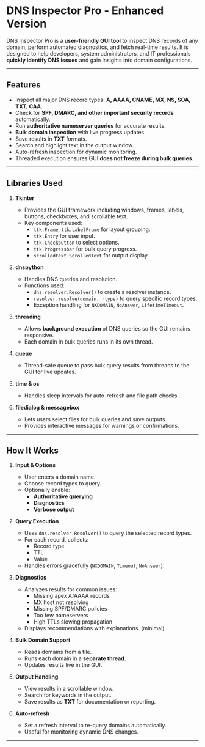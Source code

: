# DNS Inspector Pro - Enhanced Version

DNS Inspector Pro is a **user-friendly GUI tool** to inspect DNS records of any domain, perform automated diagnostics, and fetch real-time results. It is designed to help developers, system administrators, and IT professionals **quickly identify DNS issues** and gain insights into domain configurations.

---

## Features

- Inspect all major DNS record types: **A, AAAA, CNAME, MX, NS, SOA, TXT, CAA**.
- Check for **SPF, DMARC, and other important security records** automatically.
- Run **authoritative nameserver queries** for accurate results.
- **Bulk domain inspection** with live progress updates.
- Save results in **TXT** formats.
- Search and highlight text in the output window.
- Auto-refresh inspection for dynamic monitoring.
- Threaded execution ensures GUI **does not freeze during bulk queries**.

---

## Libraries Used

1. **Tkinter**
   - Provides the GUI framework including windows, frames, labels, buttons, checkboxes, and scrollable text.
   - Key components used:
     - `ttk.Frame`, `ttk.LabelFrame` for layout grouping.
     - `ttk.Entry` for user input.
     - `ttk.Checkbutton` to select options.
     - `ttk.Progressbar` for bulk query progress.
     - `scrolledtext.ScrolledText` for output display.
   
2. **dnspython**
   - Handles DNS queries and resolution.
   - Functions used:
     - `dns.resolver.Resolver()` to create a resolver instance.
     - `resolver.resolve(domain, rtype)` to query specific record types.
     - Exception handling for `NXDOMAIN`, `NoAnswer`, `LifetimeTimeout`.

3. **threading**
   - Allows **background execution** of DNS queries so the GUI remains responsive.
   - Each domain in bulk queries runs in its own thread.

4. **queue**
   - Thread-safe queue to pass bulk query results from threads to the GUI for live updates.

5. **time & os**
   - Handles sleep intervals for auto-refresh and file path checks.

6. **filedialog & messagebox**
   - Lets users select files for bulk queries and save outputs.
   - Provides interactive messages for warnings or confirmations.

---

## How It Works

1. **Input & Options**
   - User enters a domain name.
   - Choose record types to query.
   - Optionally enable:
     - **Authoritative querying**
     - **Diagnostics**
     - **Verbose output**

2. **Query Execution**
   - Uses `dns.resolver.Resolver()` to query the selected record types.
   - For each record, collects:
     - Record type
     - TTL
     - Value
   - Handles errors gracefully (`NXDOMAIN`, `Timeout`, `NoAnswer`).

3. **Diagnostics**
   - Analyzes results for common issues:
     - Missing apex A/AAAA records
     - MX host not resolving
     - Missing SPF/DMARC policies
     - Too few nameservers
     - High TTLs slowing propagation
   - Displays recommendations with explanations. (minimal)

4. **Bulk Domain Support**
   - Reads domains from a file.
   - Runs each domain in a **separate thread**.
   - Updates results live in the GUI.
   

5. **Output Handling**
   - View results in a scrollable window.
   - Search for keywords in the output.
   - Save results as **TXT** for documentation or reporting.

6. **Auto-refresh**
   - Set a refresh interval to re-query domains automatically.
   - Useful for monitoring dynamic DNS changes.

---

